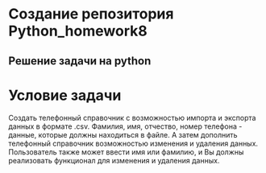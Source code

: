 # Создание репозитория Python_homework8

## Решение задачи на python

# Условие задачи

Создать телефонный справочник с возможностью импорта и экспорта данных в формате .csv. Фамилия, имя, отчество, номер телефона - данные, которые должны находиться в файле. 
А затем дополнить телефонный справочник возможностью изменения и удаления данных. Пользователь также может ввести имя или фамилию, и Вы должны реализовать функционал для изменения и удаления данных. 


